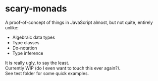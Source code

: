 # scary-monads

A proof-of-concept of things in JavaScript almost, but not quite, entirely unlike:

- Algebraic data types
- Type classes
- Do-notation
- Type inference

It is really ugly, to say the least.  
Currently WIP (do I even want to touch this ever again?).  
See test folder for some quick examples.  
